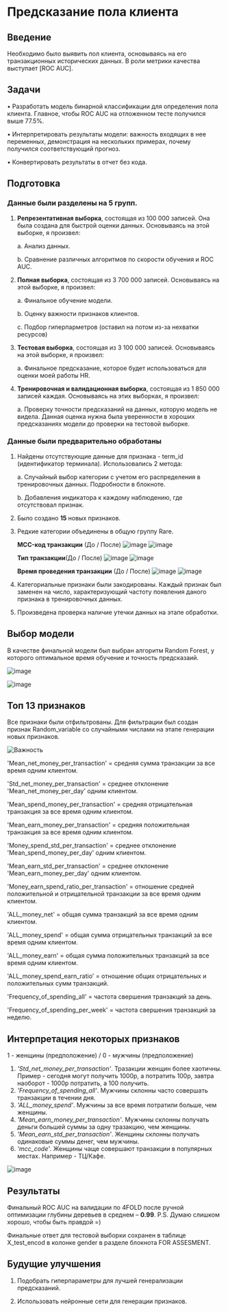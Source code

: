 
# **Предсказание пола клиента**

## **Введение**

Необходимо было выявить пол клиента, основываясь на его транзакционных исторических данных. В роли метрики качества выступает [ROC AUC].

## **Задачи**

•	Разработать модель бинарной классификации для определения пола клиента. Главное, чтобы ROC AUC на отложенном тесте получился выше 77.5%.

•	Интерпретировать результаты модели: важность входящих в нее переменных, демонстрация на нескольких примерах, почему получился соответствующий прогноз.

•	Конвертировать результаты в отчет без кода.

## **Подготовка**

### **Данные были разделены на 5 групп.**

1.	**Репрезентативная выборка**, состоящая из 100 000 записей. Она была создана для быстрой оценки данных. Основываясь на этой выборке, я произвел:

    a.	Анализ данных.

    b.	Сравнение различных алгоритмов по скорости обучения и ROC AUC.
  
2.	**Полная выборка**, состоящая из 3 700 000 записей. Основываясь на этой выборке, я произвел:

    a.	Финальное обучение модели.

    b.	Оценку важности признаков клиентов.

    c.	Подбор гиперпарметров (оставил на потом из-за нехватки ресурсов)
  
3.	**Тестовая выборка**, состоящая из 3 100 000 записей. Основываясь на этой выборке, я произвел:

    a.	Финальное предсказание, которое будет использоваться для оценки моей работы HR.

4.	**Тренировочная и валидационная выборка**, состоящая из 1 850 000 записей каждая. Основываясь на этих выборках, я произвел:

    a.	Проверку точности предсказаний на данных, которую модель не видела. Данная оценка нужна была уверенности в хороших предсказаниях модели до проверки на тестовой выборке.

### **Данные были предварительно обработаны**

1.	Найдены отсутствующие данные для признака - term_id (идентификатор терминала). Использовались 2 метода:

    a.	Случайный выбор категории с учетом его распределения в тренировочных данных. Подробности в блокноте.

    b.	Добавления индикатора к каждому наблюдению, где отсутствовал признак.

2.	Было создано **15** новых признаков.

3.	Редкие категории объединены в общую группу Rare.
   
    **MCC-код транзакции** (До / После)
    ![image](https://user-images.githubusercontent.com/73111855/153935756-329842e4-a4a7-41e0-8ed8-904067efb71a.png)
    ![image](https://user-images.githubusercontent.com/73111855/153936424-e7054be9-61da-4193-9afd-3afae3718220.png)

    
    **Тип транзакции**(До / После)
    ![image](https://user-images.githubusercontent.com/73111855/153935903-a983e7ad-ccf1-47d0-98cb-0cfd0ad55db8.png)
    ![image](https://user-images.githubusercontent.com/73111855/153936486-51e82135-5a9b-4349-a10e-0e295fffc08c.png)

    
    **Время проведения транзакции** (До / После)
    ![image](https://user-images.githubusercontent.com/73111855/153935989-691c32e3-2ad1-42ff-b44f-940dc59b8fee.png)
    ![image](https://user-images.githubusercontent.com/73111855/153936642-c53c2555-a1e4-4d67-9c06-84bf1ffa7a59.png)


4.	Категориальные признаки были закодированы. Каждый признак был заменен на число, характеризующий частоту появления даного признака в тренировочных данных.

5.	Произведена проверка наличие утечки данных на этапе обработки.

## **Выбор модели**

В качестве финальной модели был выбран алгоритм Random Forest, у которого оптимальное время обучение и точность предсказаий. 

![image](https://user-images.githubusercontent.com/73111855/153937221-f1c4d809-bdd5-4ca2-a787-a81e0951d4eb.png)

![image](https://user-images.githubusercontent.com/73111855/153937337-865ae87b-bdde-435c-8739-b2214930d820.png)

## **Топ 13 признаков** 

Все признаки были отфильтрованы. Для фильтрации был создан признак Random_variable со случайными числами на этапе генерации новых признаков.

![Важность](https://user-images.githubusercontent.com/73111855/153937056-2b462adf-b495-4682-8c7c-3a57d347cad1.png)

 'Mean_net_money_per_transaction'  = средняя сумма транзакции за все время одним клиентом.
 
 'Std_net_money_per_transaction' = среднее отклонение 'Mean_net_money_per_day' одним клиентом.
 
 'Mean_spend_money_per_transaction' = средняя отрицательная транзакция за все время одним клиентом.
 
 'Mean_earn_money_per_transaction' = средняя положительная транзакция за все время одним клиентом.
 
 'Money_spend_std_per_transaction' = среднее отклонение 'Mean_spend_money_per_day' одним клиентом.
 
 'Mean_earn_std_per_transaction' = среднее отклонение 'Mean_earn_money_per_day' одним клиентом.
 
 'Money_earn_spend_ratio_per_transaction' = отношение средней положительной и отрицательной транзакции за все время одним клиентом.
 
 'ALL_money_net' = общая сумма транзакций за все время одним клиентом.
 
 'ALL_money_spend' = общая сумма отрицательных транзакций за все время одним клиентом.
 
 'ALL_money_earn' = общая сумма положительных транзакций за все время одним клиентом.
 
 'ALL_money_spend_earn_ratio' = отношение общих отрицательных и положительных сумм транзакций.
 
 'Frequency_of_spending_all' = частота свершения транзакций за день.
 
 'Frequency_of_spending_per_week' = частота свершения транзакций за неделю.
 
 
## **Интерпретация некоторых признаков**

1 - женщины (предположение) / 
0 - мужчины (предположение)

1. *'Std_net_money_per_transaction'*. Тразакции женщин более хаотичны. Пример - сегодня могут получить 1000р, 
а потратить 100р, завтра наоборот - 1000р потратить, а 100 получить.
2. *'Frequency_of_spending_all'*. Мужчины склонны часто совершать транзакции в течении дня.
3. *'ALL_money_spend'*. Мужчины за все время потратили больше, чем женщины.
4. *'Mean_earn_money_per_transaction'*. Мужчины склонны получать деньги большей суммы за одну тразакцию, чем женщины.
5. *'Mean_earn_std_per_transaction'*. Женщины склонны получать одинаковые суммы денег, чем мужчины.
6. *'mcc_code'*. Женщины чаще совершают транзакции в популярных местах. Например - ТЦ/Кафе.


![image](https://user-images.githubusercontent.com/73111855/154076367-33882d85-f77a-45a4-8212-d1bed327d1bf.png)



## **Результаты**

Финальный ROC AUC на валидации по 4FOLD после ручной оптимизации глубины деревьев в среднем – **0.99**. P.S. Думаю слишком хорошо, чтобы быть правдой =)

Финальные ответ для тестовой выборки сохранен в таблице X_test_encod в колонке gender в разделе блокнота FOR ASSESMENT.

## **Будущие улучшения**

1.	Подобрать гиперпараметры для лучшей генерализации предсказаний.

2.	Использовать нейронные сети для генерации признаков.
